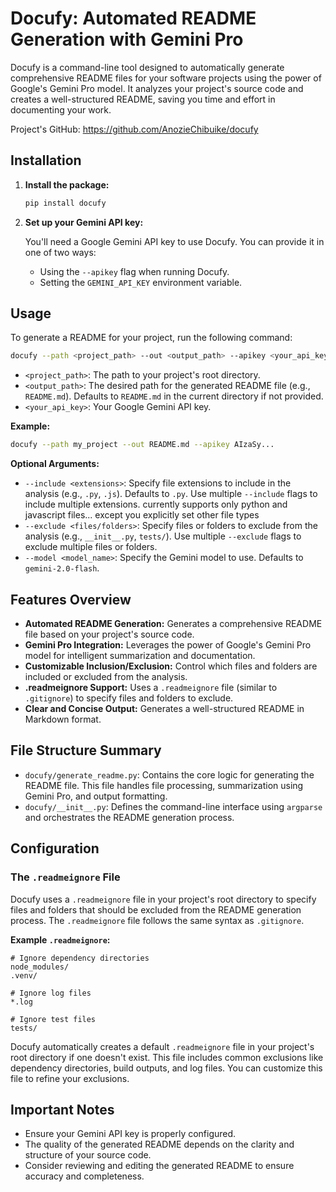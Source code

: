 # Docufy: Automated README Generation with Gemini Pro

Docufy is a command-line tool designed to automatically generate comprehensive README files for your software projects using the power of Google's Gemini Pro model. It analyzes your project's source code and creates a well-structured README, saving you time and effort in documenting your work.

Project's GitHub: https://github.com/AnozieChibuike/docufy

## Installation

1.  **Install the package:**

    ```bash
    pip install docufy
    ```

2.  **Set up your Gemini API key:**

    You'll need a Google Gemini API key to use Docufy. You can provide it in one of two ways:

    *   Using the `--apikey` flag when running Docufy.
    *   Setting the `GEMINI_API_KEY` environment variable.

## Usage

To generate a README for your project, run the following command:

```bash
docufy --path <project_path> --out <output_path> --apikey <your_api_key>
```

*   `<project_path>`: The path to your project's root directory.
*   `<output_path>`: The desired path for the generated README file (e.g., `README.md`). Defaults to `README.md` in the current directory if not provided.
*   `<your_api_key>`: Your Google Gemini API key.

**Example:**

```bash
docufy --path my_project --out README.md --apikey AIzaSy...
```

**Optional Arguments:**

*   `--include <extensions>`: Specify file extensions to include in the analysis (e.g., `.py`, `.js`). Defaults to `.py`.  Use multiple `--include` flags to include multiple extensions. currently supports only python and javascript files... except you explicitly set other file types
*   `--exclude <files/folders>`:  Specify files or folders to exclude from the analysis (e.g., `__init__.py`, `tests/`).  Use multiple `--exclude` flags to exclude multiple files or folders.
*   `--model <model_name>`: Specify the Gemini model to use. Defaults to `gemini-2.0-flash`.

## Features Overview

*   **Automated README Generation:** Generates a comprehensive README file based on your project's source code.
*   **Gemini Pro Integration:** Leverages the power of Google's Gemini Pro model for intelligent summarization and documentation.
*   **Customizable Inclusion/Exclusion:**  Control which files and folders are included or excluded from the analysis.
*   **.readmeignore Support:**  Uses a `.readmeignore` file (similar to `.gitignore`) to specify files and folders to exclude.
*   **Clear and Concise Output:**  Generates a well-structured README in Markdown format.

## File Structure Summary

*   `docufy/generate_readme.py`: Contains the core logic for generating the README file.  This file handles file processing, summarization using Gemini Pro, and output formatting.
*   `docufy/__init__.py`:  Defines the command-line interface using `argparse` and orchestrates the README generation process.

## Configuration

### The `.readmeignore` File

Docufy uses a `.readmeignore` file in your project's root directory to specify files and folders that should be excluded from the README generation process.  The `.readmeignore` file follows the same syntax as `.gitignore`.

**Example `.readmeignore`:**

```
# Ignore dependency directories
node_modules/
.venv/

# Ignore log files
*.log

# Ignore test files
tests/
```

Docufy automatically creates a default `.readmeignore` file in your project's root directory if one doesn't exist.  This file includes common exclusions like dependency directories, build outputs, and log files. You can customize this file to refine your exclusions.

## Important Notes

*   Ensure your Gemini API key is properly configured.
*   The quality of the generated README depends on the clarity and structure of your source code.
*   Consider reviewing and editing the generated README to ensure accuracy and completeness.